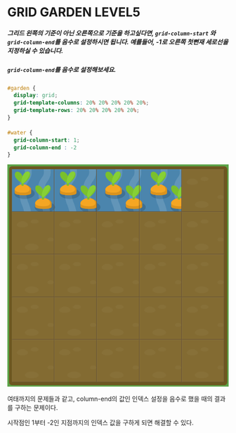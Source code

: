 # GRID GARDEN LEVEL5

##### 그리드 왼쪽의 기준이 아닌 오른쪽으로 기준을 하고싶다면, `grid-column-start` 와 `grid-column-end`를 음수로 설정하시면 됩니다. 예를들어, -1로 오른쪽 첫뻔재 세로선을 지정하실 수 있습니다.

##### `grid-column-end`를 음수로 설정해보세요.

```css
#garden {
  display: grid;
  grid-template-columns: 20% 20% 20% 20% 20%;
  grid-template-rows: 20% 20% 20% 20% 20%;
}

#water {
  grid-column-start: 1;
  grid-column-end : -2
}
```

![level5](../assets/level5.png)

여태까지의 문제들과 같고, column-end의 값인 인덱스 설정을 음수로 했을 때의 결과를 구하는 문제이다.

시작점인 1부터 -2인 지점까지의 인덱스 값을 구하게 되면 해결할 수 있다.